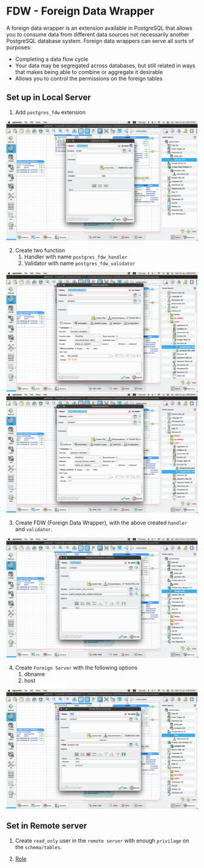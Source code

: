# FDW - Foreign Data Wrapper

A foreign data wrapper is an extension available in PostgreSQL that allows you to consume data from different data sources not necessarily another PostgreSQL database system. Foreign data wrappers can serve all sorts of purposes:

   * Completing a data flow cycle
   * Your data may be segregated across databases, but still related in ways that makes being able to combine or aggregate it desirable
   * Allows you to control the permissions on the foreign tables

## Set up in Local Server

1. Add `postgres_fdw` extension

![Adding Extension](./img/fwd/fwd_extension.png)

2. Create two function
    1. Handler with name `postgres_fdw_handler`
    2. Validator with name `postgres_fdw_validator`

![Handler](./img/fwd/fwd_func_handler.png)
![Validator](./img/fwd/fwd_func_validator.png)

3. Create FDW (Foreign  Data Wrapper), with the above created `handler` and `validator`.

![FWD](./img/fwd/fwd.png)


4. Create `Foreign Server` with the following options
    1. dbname
    2. host

![Foreign Server](./img/fwd/fwd_server.png)


## Set in Remote server

1. Create `read_only` user in the `remote server` with enough `privilage` on the `schema/tables`.

2. [Role](./Role.md)